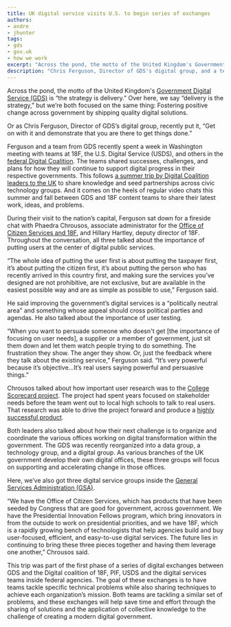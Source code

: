 ```yaml
---
title: UK digital service visits U.S. to begin series of exchanges
authors:
- andre
- jhunter
tags:
- gds
- gov.uk
- how we work
excerpt: "Across the pond, the motto of the United Kingdom's Government Digital Service (GDS) is “the strategy is delivery.” Over here, we say “delivery is the strategy,” but we’re both focused on the same thing: Fostering positive change across government by shipping quality digital solutions."
description: "Chris Ferguson, Director of GDS's digital group, and a team from the UK recently spent a week in Washington meeting with teams from 18F, the U.S. Digital Service, and others in the federal Digital Coalition. The teams shared successes, challenges, and plans for how they will continue to support digital progress in their respective governments."
---
```

Across the pond, the motto of the United Kingdom's [Government Digital Service (GDS)](https://gds.blog.gov.uk/) is “the strategy is delivery.” Over here, we say “delivery is the strategy,” but we’re both focused on the same thing: Fostering positive change across government by shipping quality digital solutions.

Or as Chris Ferguson, Director of GDS’s digital group, recently put it, “Get on with it and demonstrate that you are there to get things done.”

Ferguson and a team from GDS recently spent a week in Washington meeting with teams at 18F, the U.S. Digital Service (USDS), and others in the [federal Digital Coalition](https://18f.gsa.gov/2015/05/11/moveforward/). The teams shared successes, challenges, and plans for how they will continue to support digital progress in their respective governments. This follows [a summer trip by Digital Coalition leaders to the UK](https://gds.blog.gov.uk/2015/07/29/same-but-different-a-common-international-approach-to-digital-government/) to share knowledge and seed partnerships across civic technology groups. And it comes on the heels of regular video chats this summer and fall between GDS and 18F content teams to share their latest work, ideas, and problems.

During their visit to the nation’s capital, Ferguson sat down for a fireside chat with Phaedra Chrousos, associate administrator for the [Office of Citizen Services and 18F](http://www.gsa.gov/portal/category/25729), and Hillary Hartley, deputy director of 18F. Throughout the conversation, all three talked about the importance of putting users at the center of digital public services.

“The whole idea of putting the user first is about putting the taxpayer first, it’s about putting the citizen first, it’s about putting the person who has recently arrived in this country first, and making sure the services you’ve designed are not prohibitive, are not exclusive, but are available in the easiest possible way and are as simple as possible to use,” Ferguson said.

He said improving the government’s digital services is a “politically neutral area” and something whose appeal should cross political parties and agendas. He also talked about the importance of user testing.

“When you want to persuade someone who doesn't get \[the importance of focusing on user needs\], a supplier or a member of government, just sit them down and let them watch people trying to do something. The frustration they show. The anger they show. Or, just the feedback where they talk about the existing service,” Ferguson said. “It’s very powerful because it’s objective...It’s real users saying powerful and persuasive things.”

Chrousos talked about how important user research was to the [College Scorecard project](https://18f.gsa.gov/2015/09/14/college-scorecard-launch/). The project had spent years focused on stakeholder needs before the team went out to local high schools to talk to real users. That research was able to drive the project forward and produce a [highly successful product](https://collegescorecard.ed.gov/).

Both leaders also talked about how their next challenge is to organize and coordinate the various offices working on digital transformation within the government. The GDS was recently reorganized into a data group, a technology group, and a digital group. As various branches of the UK government develop their own digital offices, these three groups will focus on supporting and accelerating change in those offices.

Here, we’ve also got three digital service groups inside the [General Services Administration (GSA)](http://www.gsa.gov/portal/category/100000).

“We have the Office of Citizen Services, which has products that have been seeded by Congress that are good for government, across government. We have the Presidential Innovation Fellows program, which bring innovators in from the outside to work on presidential priorities, and we have 18F, which is a rapidly growing bench of technologists that help agencies build and buy user-focused, efficient, and easy-to-use digital services. The future lies in continuing to bring these three pieces together and having them leverage one another,” Chrousos said.

This trip was part of the first phase of a series of digital exchanges between GDS and the Digital coalition of 18F, PIF, USDS and the digital services teams inside federal agencies. The goal of these exchanges is to have teams tackle specific technical problems while also sharing techniques to achieve each organization’s mission. Both teams are tackling a similar set of problems, and these exchanges will help save time and effort through the sharing of solutions and the application of collective knowledge to the challenge of creating a modern digital government.
